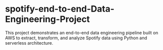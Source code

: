 # spotify-end-to-end-Data-Engineering-Project
This project demonstrates an end-to-end data engineering pipeline built on AWS to extract, transform, and analyze Spotify data using Python and serverless architecture.

